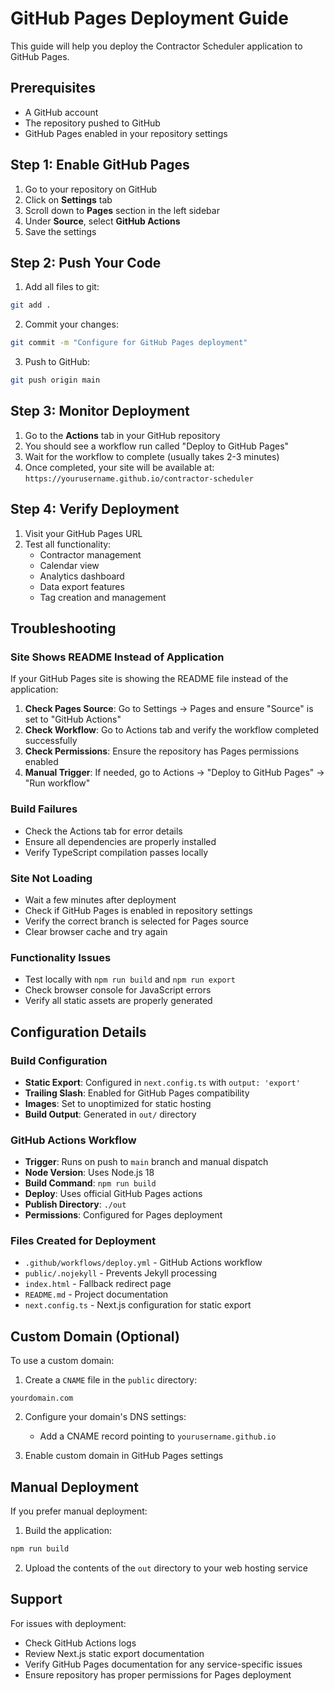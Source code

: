 # GitHub Pages Deployment Guide

This guide will help you deploy the Contractor Scheduler application to GitHub Pages.

## Prerequisites

- A GitHub account
- The repository pushed to GitHub
- GitHub Pages enabled in your repository settings

## Step 1: Enable GitHub Pages

1. Go to your repository on GitHub
2. Click on **Settings** tab
3. Scroll down to **Pages** section in the left sidebar
4. Under **Source**, select **GitHub Actions**
5. Save the settings

## Step 2: Push Your Code

1. Add all files to git:
```bash
git add .
```

2. Commit your changes:
```bash
git commit -m "Configure for GitHub Pages deployment"
```

3. Push to GitHub:
```bash
git push origin main
```

## Step 3: Monitor Deployment

1. Go to the **Actions** tab in your GitHub repository
2. You should see a workflow run called "Deploy to GitHub Pages"
3. Wait for the workflow to complete (usually takes 2-3 minutes)
4. Once completed, your site will be available at:
   `https://yourusername.github.io/contractor-scheduler`

## Step 4: Verify Deployment

1. Visit your GitHub Pages URL
2. Test all functionality:
   - Contractor management
   - Calendar view
   - Analytics dashboard
   - Data export features
   - Tag creation and management

## Troubleshooting

### Site Shows README Instead of Application

If your GitHub Pages site is showing the README file instead of the application:

1. **Check Pages Source**: Go to Settings → Pages and ensure "Source" is set to "GitHub Actions"
2. **Check Workflow**: Go to Actions tab and verify the workflow completed successfully
3. **Check Permissions**: Ensure the repository has Pages permissions enabled
4. **Manual Trigger**: If needed, go to Actions → "Deploy to GitHub Pages" → "Run workflow"

### Build Failures

- Check the Actions tab for error details
- Ensure all dependencies are properly installed
- Verify TypeScript compilation passes locally

### Site Not Loading

- Wait a few minutes after deployment
- Check if GitHub Pages is enabled in repository settings
- Verify the correct branch is selected for Pages source
- Clear browser cache and try again

### Functionality Issues

- Test locally with `npm run build` and `npm run export`
- Check browser console for JavaScript errors
- Verify all static assets are properly generated

## Configuration Details

### Build Configuration
- **Static Export**: Configured in `next.config.ts` with `output: 'export'`
- **Trailing Slash**: Enabled for GitHub Pages compatibility
- **Images**: Set to unoptimized for static hosting
- **Build Output**: Generated in `out/` directory

### GitHub Actions Workflow
- **Trigger**: Runs on push to `main` branch and manual dispatch
- **Node Version**: Uses Node.js 18
- **Build Command**: `npm run build`
- **Deploy**: Uses official GitHub Pages actions
- **Publish Directory**: `./out`
- **Permissions**: Configured for Pages deployment

### Files Created for Deployment
- `.github/workflows/deploy.yml` - GitHub Actions workflow
- `public/.nojekyll` - Prevents Jekyll processing
- `index.html` - Fallback redirect page
- `README.md` - Project documentation
- `next.config.ts` - Next.js configuration for static export

## Custom Domain (Optional)

To use a custom domain:

1. Create a `CNAME` file in the `public` directory:
```
yourdomain.com
```

2. Configure your domain's DNS settings:
   - Add a CNAME record pointing to `yourusername.github.io`

3. Enable custom domain in GitHub Pages settings

## Manual Deployment

If you prefer manual deployment:

1. Build the application:
```bash
npm run build
```

2. Upload the contents of the `out` directory to your web hosting service

## Support

For issues with deployment:
- Check GitHub Actions logs
- Review Next.js static export documentation
- Verify GitHub Pages documentation for any service-specific issues
- Ensure repository has proper permissions for Pages deployment
